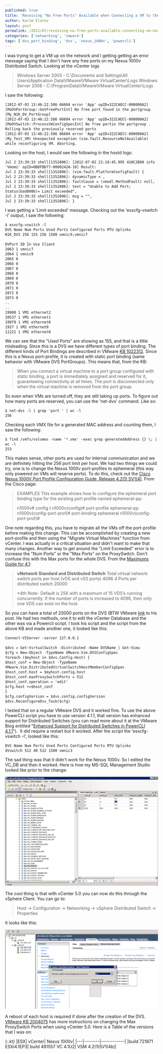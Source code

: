 ```yaml
---
published: true
title: 'Receiving "No Free Ports" Available when Connecting a VM to the Nexus 1000v'
author: Karim Elatov
layout: post
permalink: /2012/07/receiving-no-free-ports-available-connecting-vm-nexus-1000v/
categories: ['networking', 'vmware']
tags: ['dvs_port_binding', 'dvs', 'nexus_1000v', 'powercli']
---
```


I was trying to get a VM up on the network and I getting getting an error message saying that I don't have any free ports on my Nexus 1000v Distributed Switch. Looking at the vCenter logs

> Windows Server 2003 - C:\Documents and Settings\All Users\Application Data\VMware\VMware VirtualCenter\Logs
> Windows Server 2008 - C:\ProgramData\VMware\VMware VirtualCenter\Logs

I saw the following:


	[2012-07-03 13:46:22.586 06604 error 'App' opID=322CAECC-000000A2] [MoDVPortGroup::GetFreePortInt] No free port found in the portgroup [My_N1K_DV_PortGroup]
	[2012-07-03 13:46:22.586 06604 error 'App' opID=322CAECC-000000A2] [MoDVSwitch::ProcessVmConfigSpecInt] No free portin the portgroup . Rolling back the previously reserved ports
	[2012-07-03 13:46:22.586 06604 error 'App' opID=322CAECC-000000A2]  (My_Test_VM) Unexpected exception (vim.fault.ResourceNotAvailable) while reconfiguring VM. Aborting.


Looking on the host, I would see the following in the hostd logs:


	Jul 2 23:39:33 shell[1352806]: [2012-07-02 21:18:45.995 410C2B90 info 'Vmomi' opID=0BDFBD77-0000242A-18] Result:
	Jul 2 23:39:33 shell[1352806]: (vim.fault.PlatformConfigFault) {
	Jul 2 23:39:33 shell[1352806]: dynamicType = ,
	Jul 2 23:39:33 shell[1352806]: faultCause = (vmodl.MethodFault) null,
	Jul 2 23:39:33 shell[1352806]: text = "Unable to Add Port; Status(bad0006)= Limit exceeded",
	Jul 2 23:39:33 shell[1352806]: msg = "",
	Jul 2 23:39:33 shell[1352806]: }


I was getting a 'Limit exceeded' message. Checking out the 'esxcfg-vswitch -l' output, I saw the following:


	$ esxcfg-vswitch -l
	DVS Name Num Ports Used Ports Configured Ports MTU Uplinks
	N1K_DVS 256 155 256 1500 vmnic9,vmnic7

	DVPort ID In Use Client
	2063 1 vmnic7
	2064 1 vmnic9
	2065 0
	2066 0
	2067 0
	2068 0
	2069 0
	2070 0
	2071 0
	2072 0
	2073 0
	..
	..
	19980 1 VM1 ethernet2
	20537 1 VM1 ethernet1
	19979 1 VM1 ethernet0
	1927 1 VM2 ethernet0
	11221 1 VM2 ethernet0


We can see that the "Used Ports" are showing as 155, and that is a little misleading. Since this is a DVS we have different types of port binding. The different kinds of Port Bindings are described in VMware [KB 1022312](http://kb.vmware.com/kb/1022312). Since this is a Nexus port-profile, it is created with static port binding (same behavior with VMware DVS PortGroups). This means that, from the KB:

> When you connect a virtual machine to a port group configured with static binding, a port is immediately assigned and reserved for it, guaranteeing connectivity at all times. The port is disconnected only when the virtual machine is removed from the port group.

So even when VMs are turned off, they are still taking up ports. To figure out how many ports are reserved, you can use the 'net-dvs' command. Like so:


	$ net-dvs -l | grep 'port ' | wc -l
	256


Checking each VMX file for a generated MAC address and counting them, I saw the following:


	$ find /vmfs/volumes -name '*.vmx' -exec grep generatedAddress {} \; | wc -l
	253


This makes sense, other ports are used for internal communication and we are definitely hitting the 256 port limit per host. We had two things we could try, one is to change the Nexus 1000v port-profiles to ephemeral (this way only powered on VMs will reserve ports). To do this, check out the [Cisco Nexus 1000V Port Profile Configuration Guide, Release 4.2(1) SV1(4)](http://www.cisco.com/en/US/docs/switches/datacenter/nexus1000/sw/4_2_1_s_v_1_4/port_profile/configuration/guide/n1000v_portprof_2create.html#wp1132232). From the Cisco page:

> EXAMPLES
> This example shows how to configure the ephemeral port binding type for the existing port profile named ephemeral-pp:
>
> n1000v# config t
> n1000v(config)# port-profile ephemeral-pp
> n1000v(config-port-prof)# port-binding ephemeral
> n1000v(config-port-prof)#

One note regarding this, you have to migrate all the VMs off the port-profile before making this change. This can be accomplished by creating a new port-profile and then using the "Migrate Virtual Machines" function from vCenter.
I was actually in a critical situation and didn't want to make that many changes. Another way to get around the "Limit Exceeded" error is to increase the "Num Ports" or the "Max Ports" on the ProxySwitch. Don't confuse this with the Max ports for the whole DVS. From the [Maximums Guide for 4.1](http://www.vmware.com/pdf/vsphere4/r41/vsp_41_config_max.pdf):

> **vNetwork Standard and Distributed Switch**
> Total virtual network switch ports per host (vDS and vSS ports) 4096 *4*
> Ports per distributed switch 20000
>
> *4th Note- Default is 256 with a maximum of 15 VDS’s running concurrently. If the number of ports is increased to 4096, then only one VDS can exist on the host.

So you can have a total of 20000 ports on the DVS (BTW VMware [link](http://kb.vmware.com/kb/1038193) to his post. He had two methods, one it to edit the vCenter Database and the other was via a Powercli script. I took his script and the script from the above KB and made another one, it looked like this:


	Connect-VIServer -server 127.0.0.1

	$dvs = Get-VirtualSwitch -Distributed -Name DVSName | Get-View
	$cfg = New-Object -TypeName VMware.Vim.DVSConfigSpec
	foreach ($myhost in $dvs.Config.Host) {
	$host_conf = New-Object -TypeName VMware.Vim.DistributedVirtualSwitchHostMemberConfigSpec
	$host_conf.host = $myhost.config.host
	$host_conf.maxProxySwitchPorts = 512
	$host_conf.operation = 'edit'
	$cfg.host +=$host_conf
	}
	$cfg.configVersion = $dvs.config.configVersion
	$dvs.ReconfigureDvs_Task($cfg)


I tested that on a regular VMware DVS and it worked fine. To use the above PowerCLI script you have to use version 4.1.1, that version has enhanced support for Distributed Switches (you can read more about it at the VMware Blog entitled "[Enhanced Support for Distributed Switches in PowerCLI 4.1.1](http://blogs.vmware.com/vipowershell/2010/12/enhanced-support-for-distributed-switches-in-powercli-411.html)").  It did require a restart but it worked. After the script the 'esxcfg-vswitch -l', looked like this:


	DVS Name Num Ports Used Ports Configured Ports MTU Uplinks
	dVswitch 512 40 512 1500 vmnic3


The sad thing was that it didn't work for the Nexus 1000v. So I edited the VC_DB and then it worked. Here is how my MS-SQL Management Studio looked like prior to the change:

![sql-mgmt-studio](https://github.com/elatov/uploads/raw/master/2012/07/sql-mgmt-studio.png)

The cool thing is that with vCenter 5.0 you can now do this through the vSphere Client. You can go to:

> Host -> Configuration -> Networking -> vSphere Distributed Switch -> Properties

It looks like this:

![VC_5_Change_Ports_per_host](https://github.com/elatov/uploads/raw/master/2012/07/VC_5_Change_Ports_per_host.png)

A reboot of each host is required if done after the creation of the DVS. [VMware KB 2004075](http://kb.vmware.com/kb/2004075) has more instructions on changing the Max ProxySwitch Ports when using vCenter 5.0. Here is a Table of the versions that I was on:

{:.kt}
|ESX| vCenter| Nexus 1000v|
|---|--------|------------|
|build 721871 ESXi4.1EP3| build 491557 VC 4.1U2| VSM 4.2(1)SV1(4b)|

